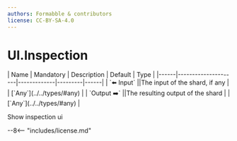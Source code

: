 ```yaml
---
authors: Formabble & contributors
license: CC-BY-SA-4.0
---
```



# UI.Inspection

<div class="sh-parameters" markdown="1">
| Name | Mandatory | Description | Default | Type |
|------|---------------------|-------------|---------|------|
| `⬅️ Input` ||The input of the shard, if any | | [`Any`](../../types/#any) |
| `Output ➡️` ||The resulting output of the shard | | [`Any`](../../types/#any) |

</div>

Show inspection ui

--8<-- "includes/license.md"

